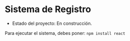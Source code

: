 <h1>Sistema de Registro </h1>

- Estado del proyecto: En construcción.

Para ejecutar el sistema, debes poner:
``` npm install react ```
